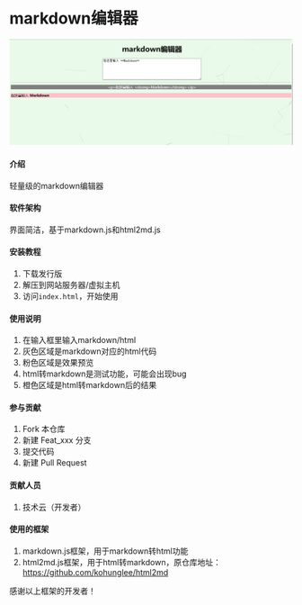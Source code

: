 # markdown编辑器

![预览图1](image/a.png)

#### 介绍
轻量级的markdown编辑器

#### 软件架构
界面简洁，基于markdown.js和html2md.js


#### 安装教程

1.  下载发行版
2.  解压到网站服务器/虚拟主机
3.  访问`index.html`，开始使用

#### 使用说明

1.  在输入框里输入markdown/html
2.  灰色区域是markdown对应的html代码
3.  粉色区域是效果预览
4.  html转markdown是测试功能，可能会出现bug
5.  橙色区域是html转markdown后的结果

#### 参与贡献

1.  Fork 本仓库
2.  新建 Feat_xxx 分支
3.  提交代码
4.  新建 Pull Request


#### 贡献人员

1.  技术云（开发者）

#### 使用的框架

1. markdown.js框架，用于markdown转html功能
2. html2md.js框架，用于html转markdown，原仓库地址：https://github.com/kohunglee/html2md

感谢以上框架的开发者！